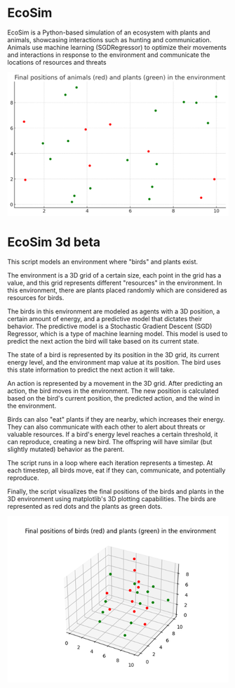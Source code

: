 # EcoSim
EcoSim is a Python-based simulation of an ecosystem with plants and animals, showcasing interactions such as hunting and communication. Animals use machine learning (SGDRegressor) to optimize their movements and interactions in response to the environment and communicate the locations of resources and threats

![EcoSim Plot](ecosim_plot.png.png "Final positions of animals and plants in the simulation")


# EcoSim 3d beta 


This script models an environment where "birds" and plants exist.

The environment is a 3D grid of a certain size, each point in the grid has a value, and this grid represents different "resources" in the environment. In this environment, there are plants placed randomly which are considered as resources for birds.

The birds in this environment are modeled as agents with a 3D position, a certain amount of energy, and a predictive model that dictates their behavior. The predictive model is a Stochastic Gradient Descent (SGD) Regressor, which is a type of machine learning model. This model is used to predict the next action the bird will take based on its current state.

The state of a bird is represented by its position in the 3D grid, its current energy level, and the environment map value at its position. The bird uses this state information to predict the next action it will take.

An action is represented by a movement in the 3D grid. After predicting an action, the bird moves in the environment. The new position is calculated based on the bird's current position, the predicted action, and the wind in the environment.

Birds can also "eat" plants if they are nearby, which increases their energy. They can also communicate with each other to alert about threats or valuable resources. If a bird's energy level reaches a certain threshold, it can reproduce, creating a new bird. The offspring will have similar (but slightly mutated) behavior as the parent.

The script runs in a loop where each iteration represents a timestep. At each timestep, all birds move, eat if they can, communicate, and potentially reproduce.

Finally, the script visualizes the final positions of the birds and plants in the 3D environment using matplotlib's 3D plotting capabilities. The birds are represented as red dots and the plants as green dots.

![EcoSim Plot](23.png "Final positions of animals and plants in the simulation")
